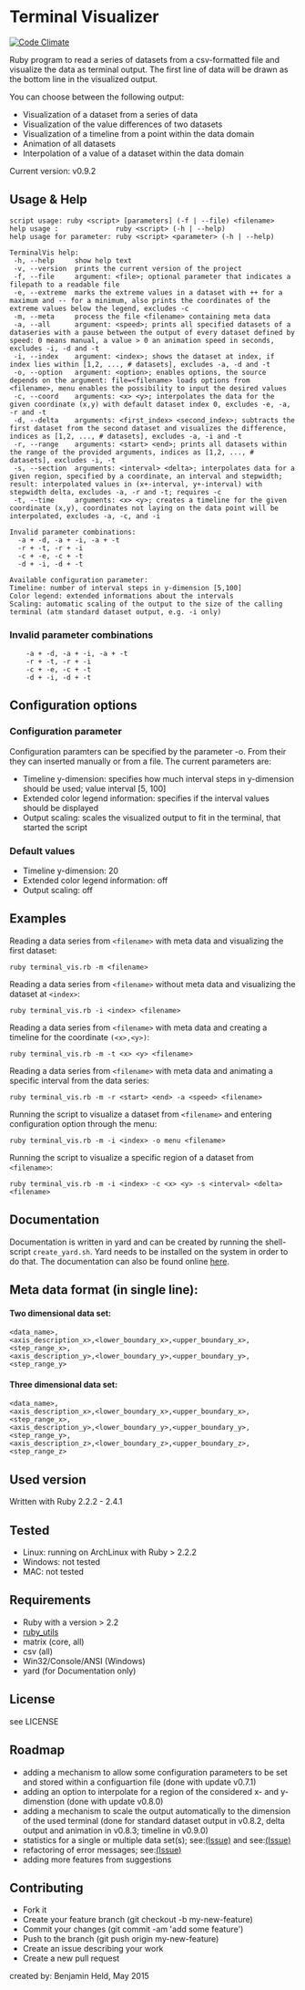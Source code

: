 # Terminal Visualizer
[![Code Climate](https://codeclimate.com/github/SettRaziel/ruby_visualization/badges/gpa.svg)](https://codeclimate.com/github/SettRaziel/ruby_visualization)

Ruby program to read a series of datasets from a csv-formatted file and
visualize the data as terminal output. The first line of data will be drawn
as the bottom line in the visualized output.

You can choose between the following output:

* Visualization of a dataset from a series of data
* Visualization of the value differences of two datasets
* Visualization of a timeline from a point within the data domain
* Animation of all datasets
* Interpolation of a value of a dataset within the data domain

Current version: v0.9.2

## Usage & Help
```
script usage: ruby <script> [parameters] (-f | --file) <filename>
help usage :              ruby <script> (-h | --help)
help usage for parameter: ruby <script> <parameter> (-h | --help)

TerminalVis help:
 -h, --help     show help text
 -v, --version  prints the current version of the project
 -f, --file     argument: <file>; optional parameter that indicates a filepath to a readable file
 -e, --extreme  marks the extreme values in a dataset with ++ for a maximum and -- for a minimum, also prints the coordinates of the extreme values below the legend, excludes -c
 -m, --meta     process the file <filename> containing meta data
 -a, --all      argument: <speed>; prints all specified datasets of a dataseries with a pause between the output of every dataset defined by speed: 0 means manual, a value > 0 an animation speed in seconds, excludes -i, -d and -t
 -i, --index    argument: <index>; shows the dataset at index, if index lies within [1,2, ..., # datasets], excludes -a, -d and -t
 -o, --option   argument: <option>; enables options, the source depends on the argument: file=<filename> loads options from <filename>, menu enables the possibility to input the desired values
 -c, --coord    arguments: <x> <y>; interpolates the data for the given coordinate (x,y) with default dataset index 0, excludes -e, -a, -r and -t
 -d, --delta    arguments: <first_index> <second_index>; subtracts the first dataset from the second dataset and visualizes the difference, indices as [1,2, ..., # datasets], excludes -a, -i and -t
 -r, --range    arguments: <start> <end>; prints all datasets within the range of the provided arguments, indices as [1,2, ..., # datasets], excludes -i, -t
 -s, --section  arguments: <interval> <delta>; interpolates data for a given region, specified by a coordinate, an interval and stepwidth; result: interpolated values in (x+-interval, y+-interval) with stepwidth delta, excludes -a, -r and -t; requires -c
 -t, --time     arguments: <x> <y>; creates a timeline for the given coordinate (x,y), coordinates not laying on the data point will be interpolated, excludes -a, -c, and -i

Invalid parameter combinations:
  -a + -d, -a + -i, -a + -t
  -r + -t, -r + -i
  -c + -e, -c + -t
  -d + -i, -d + -t

Available configuration parameter:
Timeline: number of interval steps in y-dimension [5,100]
Color legend: extended informations about the intervals
Scaling: automatic scaling of the output to the size of the calling terminal (atm standard dataset output, e.g. -i only)
```

### Invalid parameter combinations
```
    -a + -d, -a + -i, -a + -t
    -r + -t, -r + -i
    -c + -e, -c + -t
    -d + -i, -d + -t
```

## Configuration options

### Configuration parameter
Configuration paramters can be specified by the parameter -o. From their they
can inserted manually or from a file. The current parameters are:

* Timeline y-dimension: specifies how much interval steps in y-dimension should
be used; value interval [5, 100]
* Extended color legend information: specifies if the interval values should
be displayed
* Output scaling: scales the visualized output to fit in the terminal, that
started the script

### Default values
* Timeline y-dimension: 20
* Extended color legend information: off
* Output scaling: off

## Examples
Reading a data series from `<filename>` with meta data and visualizing the first
dataset:
```
ruby terminal_vis.rb -m <filename>
```

Reading a data series from `<filename>` without meta data and visualizing the
dataset at `<index>`:
```
ruby terminal_vis.rb -i <index> <filename>
```

Reading a data series from `<filename>` with meta data and creating a timeline
for the coordinate `(<x>,<y>)`:
```
ruby terminal_vis.rb -m -t <x> <y> <filename>
```

Reading a data series from `<filename>` with meta data and animating a specific
interval from the data series:
```
ruby terminal_vis.rb -m -r <start> <end> -a <speed> <filename>
```

Running the script to visualize a dataset from `<filename>` and entering
configuration option through the menu:
```
ruby terminal_vis.rb -m -i <index> -o menu <filename>
```

Running the script to visualize a specific region of a dataset from
`<filename>`:
```
ruby terminal_vis.rb -m -i <index> -c <x> <y> -s <interval> <delta> <filename>
```

## Documentation
Documentation is written in yard and can be created by running the shell-script
`create_yard.sh`. Yard needs to be installed on the system in order to do that.
The documentation can also be found online [here](https://bheld.eu/doc/terminal_doc/index.html).

## Meta data format (in single line):
#### Two dimensional data set:
```
<data_name>,
<axis_description_x>,<lower_boundary_x>,<upper_boundary_x>,<step_range_x>,
<axis_description_y>,<lower_boundary_y>,<upper_boundary_y>,<step_range_y>
```

#### Three dimensional data set:
```
<data_name>,
<axis_description_x>,<lower_boundary_x>,<upper_boundary_x>,<step_range_x>,
<axis_description_y>,<lower_boundary_y>,<upper_boundary_y>,<step_range_y>,
<axis_description_z>,<lower_boundary_z>,<upper_boundary_z>,<step_range_z>
```

## Used version
Written with Ruby 2.2.2 - 2.4.1

## Tested
* Linux: running on ArchLinux with Ruby > 2.2.2
* Windows: not tested
* MAC: not tested

## Requirements
* Ruby with a version > 2.2
* [ruby_utils](https://github.com/SettRaziel/ruby_utils)
* matrix (core, all)
* csv (all)
* Win32/Console/ANSI (Windows)
* yard (for Documentation only)

## License
see LICENSE

## Roadmap
* adding a mechanism to allow some configuration parameters to be set and
  stored within a configuartion file (done with update v0.7.1)
* adding an option to interpolate for a region of the considered x- and
  y-dimenstion (done with update v0.8.0)
* adding a mechanism to scale the output automatically to the dimension of
  the used terminal (done for standard dataset output in v0.8.2, delta output
  and animation in v0.8.3; timeline in v0.9.0)
* statistics for a single or multiple data set(s); see:[(Issue)](https://github.com/SettRaziel/ruby_visualization/issues/2) and see:[(Issue)](https://github.com/SettRaziel/ruby_visualization/issues/3)
* refactoring of error messages; see:[(Issue)](https://github.com/SettRaziel/ruby_visualization/issues/1)
* adding more features from suggestions

## Contributing
* Fork it
* Create your feature branch (git checkout -b my-new-feature)
* Commit your changes (git commit -am 'add some feature')
* Push to the branch (git push origin my-new-feature)
* Create an issue describing your work
* Create a new pull request

created by: Benjamin Held, May 2015
